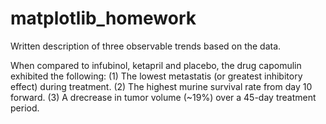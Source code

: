 # matplotlib_homework

Written description of three observable trends based on the data.

When compared to infubinol, ketapril and placebo, the drug capomulin exhibited the following: 
(1) The lowest metastatis (or greatest inhibitory effect) during treatment. 
(2) The highest murine survival rate from day 10 forward. 
(3) A drecrease in tumor volume (~19%) over a 45-day treatment period.
